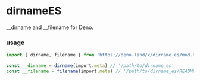 # dirnameES

__dirname and __filename for Deno.

### usage

```typescript
import { dirname, filename } from 'https://deno.land/x/dirname_es/mod.ts'

const __dirname = dirname(import.meta) // '/path/to/dirname_es'
const __filename = filename(import.meta) // '/path/to/dirname_es/README.md'
```